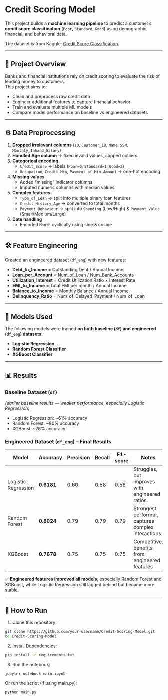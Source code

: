 # Credit Scoring Model  

This project builds a **machine learning pipeline** to predict a customer’s **credit score classification** (`Poor`, `Standard`, `Good`) using demographic, financial, and behavioral data.  

The dataset is from Kaggle: [Credit Score Classification](https://www.kaggle.com/datasets/parisrohan/credit-score-classification).  

---

## 📌 Project Overview  
Banks and financial institutions rely on credit scoring to evaluate the risk of lending money to customers.  
This project aims to:  
- Clean and preprocess raw credit data  
- Engineer additional features to capture financial behavior  
- Train and evaluate multiple ML models  
- Compare model performance on baseline vs engineered datasets  

---

## ⚙️ Data Preprocessing  
1. **Dropped irrelevant columns** (`ID`, `Customer_ID`, `Name`, `SSN`, `Monthly_Inhand_Salary`)  
2. **Handled Age column** → fixed invalid values, capped outliers  
3. **Categorical encoding**  
   - `Credit_Score` → labels (`Poor=0`, `Standard=1`, `Good=2`)  
   - `Occupation`, `Credit_Mix`, `Payment_of_Min_Amount` → one-hot encoding  
4. **Missing values**  
   - Added “missing” indicator columns  
   - Imputed numeric columns with median values  
5. **Complex features**  
   - `Type_of_Loan` → split into multiple binary loan features  
   - `Credit_History_Age` → converted to total months  
   - `Payment_Behaviour` → split into `Spending` (Low/High) & `Payment_Value` (Small/Medium/Large)  
6. **Date handling**  
   - Encoded `Month` cyclically using sine & cosine  

---

## 🛠️ Feature Engineering  
Created an engineered dataset (`df_eng`) with new features:  

- **Debt_to_Income** = Outstanding Debt / Annual Income  
- **Loan_per_Account** = Num_of_Loan / Num_Bank_Accounts  
- **Utilization_Interest** = Credit Utilization Ratio × Interest Rate  
- **EMI_to_Income** = Total EMI per month / Annual Income  
- **Balance_to_Income** = Monthly Balance / Annual Income  
- **Delinquency_Ratio** = Num_of_Delayed_Payment / Num_of_Loan  

---

## 🤖 Models Used  
The following models were trained **on both baseline (`df`) and engineered (`df_eng`) datasets**:  

- **Logistic Regression**  
- **Random Forest Classifier**  
- **XGBoost Classifier**  

---

## 📊 Results  

### Baseline Dataset (`df`)  
*(earlier baseline results — weaker performance, especially Logistic Regression)*  
- Logistic Regression: ~61% accuracy  
- Random Forest: ~80% accuracy  
- XGBoost: ~76% accuracy  

### Engineered Dataset (`df_eng`) – Final Results  
| Model               | Accuracy | Precision | Recall | F1-score | Notes |
|----------------------|----------|-----------|--------|----------|-------|
| Logistic Regression  | **0.6181** | 0.60 | 0.58 | 0.58 | Struggles, but improves with engineered ratios |
| Random Forest        | **0.8024** | 0.79 | 0.79 | 0.79 | Strongest performer, captures complex interactions |
| XGBoost              | **0.7678** | 0.75 | 0.75 | 0.75 | Competitive, benefits from engineered features |

✅ **Engineered features improved all models**, especially Random Forest and XGBoost, while Logistic Regression still lagged behind but became more stable.  

---


## 🚀 How to Run  

1. Clone this repository:
```bash
git clone https://github.com/your-username/Credit-Scoring-Model.git
cd Credit-Scoring-Model
```
2. Install Dependencies:
```bash
pip install -r requirements.txt
```
3. Run the notebook:
```bash
jupyter notebook main.ipynb
```
Or run the script (if using main.py):
```bash
python main.py
```
